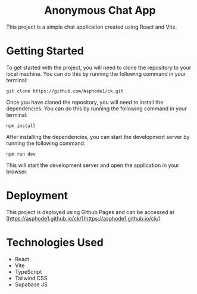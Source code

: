 <div align="center"><h1>Anonymous Chat App</h1></div>

This project is a simple chat application created using React and Vite.

# Getting Started

To get started with the project, you will need to clone the repository to your local machine. You can do this by running the following command in your terminal:
```
git clone https://github.com/Asphode1/ck.git
```
Once you have cloned the repository, you will need to install the dependencies. You can do this by running the following command in your terminal:
```
npm install
```
After installing the dependencies, you can start the development server by running the following command:
```
npm run dev
```
This will start the development server and open the application in your browser.

# Deployment
This project is deployed using Github Pages and can be accessed at [https://asphode1.github.io/ck/](https://asphode1.github.io/ck/)

# Technologies Used

- React
- Vite
- TypeScript
- Tailwind CSS
- Supabase JS
